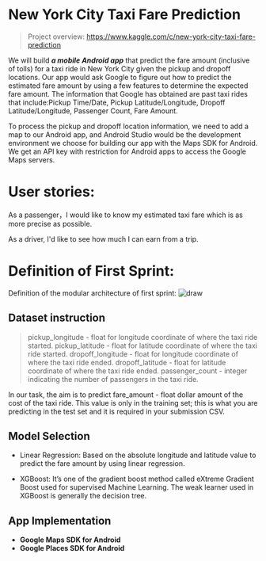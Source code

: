 # New York City Taxi Fare Prediction

> Project overview: 
https://www.kaggle.com/c/new-york-city-taxi-fare-prediction

We will build ***a mobile Android app*** that predict the fare amount (inclusive of tolls) for a taxi ride in New York City given the pickup and dropoff locations. Our app would ask Google to figure out how to predict the estimated fare amount by using a few features to determine the expected fare amount. The information that Google has obtained are past taxi rides that include:Pickup Time/Date, Pickup Latitude/Longitude, Dropoff Latitude/Longitude, Passenger Count, Fare Amount.

To process the pickup and dropoff location information, we need to add a map to our Android app, and Android Studio would be the development environment we choose for building our app with the Maps SDK for Android. We get an API key with restriction for Android apps to access the Google Maps servers.

# User stories: 
As a passenger，I would like to know my estimated taxi fare which is as more precise as possible.

As a driver, I'd like to see how much I can earn from a trip.


# Definition of First Sprint: 

Definition of the modular architecture of first sprint:
![draw](https://user-images.githubusercontent.com/43126280/54558538-64677500-4994-11e9-80a4-03c2d716ee34.jpeg)

## Dataset instruction

> pickup_longitude - float for longitude coordinate of where the taxi ride started.
> pickup_latitude - float for latitude coordinate of where the taxi ride started.
> dropoff_longitude - float for longitude coordinate of where the taxi ride ended.
> dropoff_latitude - float for latitude coordinate of where the taxi ride ended.
> passenger_count - integer indicating the number of passengers in the taxi ride.

In our task, the aim is to predict fare_amount - float dollar amount of the cost of the taxi ride. This value is only in the training set; this is what you are predicting in the test set and it is required in your submission CSV.

## Model Selection

* Linear Regression: Based on the absolute longitude and latitude value to predict the fare amount by using linear regression.

* XGBoost: It’s one of the gradient boost method called eXtreme Gradient Boost used for supervised Machine Learning. The weak learner used in XGBoost is generally the decision tree.

## App Implementation
* **Google Maps SDK for Android**
* **Google Places SDK for Android**


